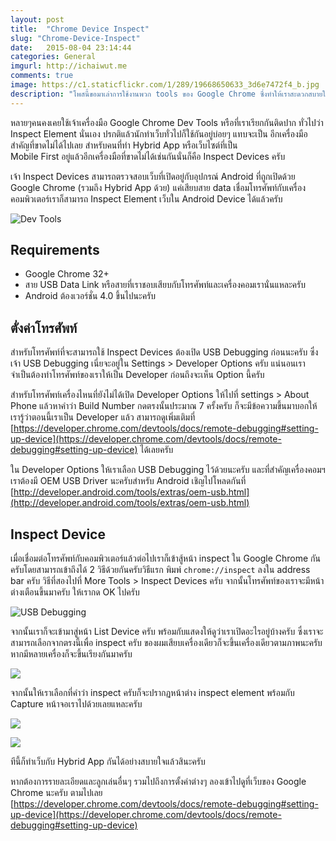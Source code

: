 ```yaml
---
layout: post
title:  "Chrome Device Inspect"
slug: "Chrome-Device-Inspect"
date:   2015-08-04 23:14:44
categories: General
imgurl: http://ichaiwut.me
comments: true
image: https://c1.staticflickr.com/1/289/19668650633_3d6e7472f4_b.jpg
description: "โพสนี้ขอมาเล่าการใช้งานพวก tools ของ Google Chrome ซึ่งทำให้เราสะดวกสบายในการใช้งาน สำหรับผู้ที่เป็นนักพัฒนา Hybrid App หรือนักพัฒนาเว็บที่ต้องทำงานแบบ Mobile First ทุกอย่างเริ่มจากโทรศัพท์ก่อนนั่นเอง"
---
```

หลายๆคนคงเคยใช้เจ้าเครื่องมือ  Google Chrome Dev Tools หรือที่เราเรียกกันติดปาก
ทั่วไปว่า Inspect Element นั่นเอง ปรกติแล้วนักทำเว็บทั่วไปก็ใช้กันอยู่บ่อยๆ แทบจะเป็น
อีกเครื่องมือสำคัญที่ขาดไม่ได้ไปเลย สำหรับคนที่ทำ Hybrid App หรือเว็บไซต์ที่เป็น  
Mobile First อยู่แล้วอีกเครื่องมือที่ขาดไม่ได้เช่นกันนั่นก็คือ Inspect Devices ครับ

เจ้า Inspect Devices สามารถตรวจสอบเว็บที่เปิดอยู่กับอุปกรณ์ Android ที่ถูกเปิดด้วย Google Chrome (รวมถึง Hybrid App ด้วย) แค่เสียบสาย data เชื่อมโทรศัพท์กับเครื่องคอมพิวเตอร์เราก็สามารถ Inspect Element เว็บใน Android Device  ได้แล้วครับ

![Dev Tools](https://developer.chrome.com/devtools/docs/remote-debugging/remote-debug-banner.png)

## Requirements
- Google Chrome 32+
- สาย USB Data Link หรือสายที่เราชอบเสียบกับโทรศัพท์และเครื่องคอมเรานั่นแหละครับ
- Android ต้องเวอร์ชั่น 4.0 ขึ้นไปนะครับ

## ตั่งค่าโทรศัพท์
สำหรับโทรศัพท์ที่จะสามารถใช้ Inspect Devices ต้องเปิด USB Debugging ก่อนนะครับ ซึ่งเจ้า  USB Debugging เนี่ยจะอยู่ใน Settings > Developer Options ครับ แน่นอนเราจำเป็นต้องทำโทรศัพท์ของเราให้เป็น Developer ก่อนถึงจะเห็น Option นี้ครับ

สำหรับโทรศัพท์เครื่องไหนที่ยังไม่ได้เปิด Developer Options ให้ไปที่ settings > About Phone แล้วหาคำว่า Build Number กดตรงนั้นประมาณ 7 ครั้งครับ ก็จะมีข้อความขึ้นมาบอกให้เรารู้ว่าตอนนี้เราเป็น Developer แล้ว สามารถดูเพิ่มเติมที่ [https://developer.chrome.com/devtools/docs/remote-debugging#setting-up-device](https://developer.chrome.com/devtools/docs/remote-debugging#setting-up-device) ได้เลยครับ

ใน Developer Options ให้เราเลือก USB Debugging ไว้ด้วยนะครับ และที่สำคัญเครื่องคอมฯเราต้องมี OEM USB Driver นะครับสำหรับ Android เชิญไปโหลดกันที่ [http://developer.android.com/tools/extras/oem-usb.html](http://developer.android.com/tools/extras/oem-usb.html)

## Inspect Device
เมื่อเชื่อมต่อโทรศัพท์กับคอมพิวเตอร์แล้วต่อไปเราก็เข้าสู้หน้า inspect ใน Google Chrome กันครับโดยสามารถเข้าถึงได้ 2 วิธีด้วยกันครับวิธีแรก พิมพ์ `chrome://inspect` ลงใน address bar ครับ วิธีที่สองไปที่ More Tools > Inspect Devices ครับ จากนั้นโทรศัพท์ของเราจะมีหน้าต่างเตือนขึ้นมาครับ ให้เรากด OK ไปครับ

![USB Debugging](https://developer.chrome.com/devtools/docs/remote-debugging/rsa-fingerprint.png)

จากนั้นเราก็จะเข้ามาสู่หน้า List Device ครับ พร้อมกับแสดงให้ดูว่าเราเปิดอะไรอยู่บ้างครับ ซึ่งเราจะสามารถเลือกจากตรงนี้เพื่อ inspect ครับ ของผมเสียบเครื่องเดียวก็จะขึ้นเครื่องเดียวตามภาพนะครับหากมีหลายเครื่องก็จะขึ้นเรียงกันมาครับ

![](http://c1.staticflickr.com/1/557/20102394758_6f2085dab3_z.jpg%22)

จากนั้นให้เราเลือกที่คำว่า inspect ครับก็จะปรากฏหน้าต่าง inspect element  พร้อมกับ Capture หน้าจอเราไปด้วยเลยแหละครับ

![](https://c1.staticflickr.com/1/527/20282119852_2d36dc3836_b.jpg)

![](https://c1.staticflickr.com/1/465/19667882864_1b6e8f5762_z.jpg)

ทีนี้ก็ทำเว็บกับ Hybrid App กันได้อย่างสบายใจแล้วสินะครับ

หากต้องการรายละเอียดและลูกเล่นอื่นๆ รวมไปถึงการตั้งค่าต่างๆ ลองเข้าไปดูที่เว็บของ Google Chrome นะครับ ตามไปเลย [https://developer.chrome.com/devtools/docs/remote-debugging#setting-up-device](https://developer.chrome.com/devtools/docs/remote-debugging#setting-up-device)




